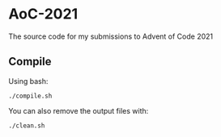 # AoC-2021
The source code for my submissions to Advent of Code 2021
## Compile
Using bash:
```
./compile.sh
```
You can also remove the output files with:
```
./clean.sh
```